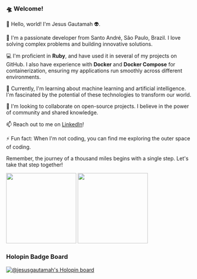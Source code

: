 ### 🛸 Welcome!

🖖 Hello, world! I'm Jesus Gautamah 👽.

🔭 I'm a passionate developer from Santo André, São Paulo, Brazil. I love solving complex problems and building innovative solutions.

💻 I'm proficient in **Ruby**, and have used it in several of my projects on GitHub. I also have experience with **Docker** and **Docker Compose** for containerization, ensuring my applications run smoothly across different environments.

🌱 Currently, I'm learning about machine learning and artificial intelligence. I'm fascinated by the potential of these technologies to transform our world.

🤝 I'm looking to collaborate on open-source projects. I believe in the power of community and shared knowledge.

📫 Reach out to me on [LinkedIn](https://www.linkedin.com/in/igor-lima-de-jesus-6834b01b0/)!

⚡ Fun fact: When I'm not coding, you can find me exploring the outer space of coding.

Remember, the journey of a thousand miles begins with a single step. Let's take that step together!

<img src="https://github-readme-stats-git-masterrstaa-rickstaa.vercel.app/api?username=JesusGautamah&count_private=true&show_icons=true&theme=tokyonight&hide_title=true" height=190em> <img src="https://github-readme-stats-git-masterrstaa-rickstaa.vercel.app/api/top-langs/?username=jesusgautamah&theme=tokyonight" height=190em>

<!-- <img src="https://wakatime.com/share/@JesusGautamah/16412b5f-f59d-46fb-bb1e-37594fc488d0.svg" height=500rem> -->

### Holopin Badge Board
[![@jesusgautamah's Holopin board](https://holopin.me/jesusgautamah)](https://holopin.io/@jesusgautamah)

